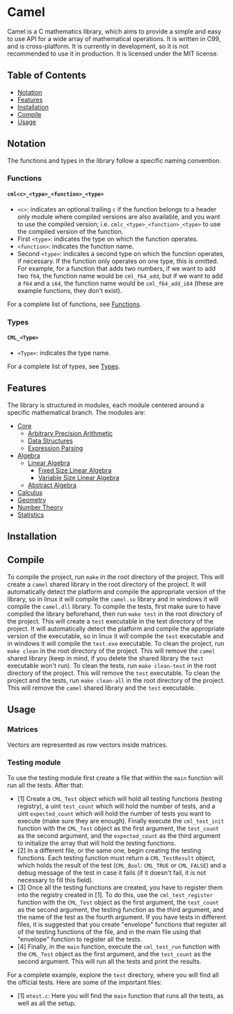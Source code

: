 # Camel

Camel is a C mathematics library, which aims to provide a simple and easy to use API for a wide array of mathematical operations. It is written in C99, and is cross-platform. It is currently in development, so it is not recommended to use it in production. It is licensed under the MIT license.

## Table of Contents

- [Notation](#notation)
- [Features](#features)
- [Installation](#installation)
- [Compile](#compile)
- [Usage](#usage)

## Notation

The functions and types in the library follow a specific naming convention.

### Functions

#### ```cml<c>_<type>_<function>_<type>```

- ```<c>```: indicates an optional trailing ```c``` if the function belongs to a header only module where compiled versions are also available, and you want to use the compiled version; i.e. ```cmlc_<type>_<function>_<type>``` to use the compiled version of the function.
- First ```<type>```: indicates the type on which the function operates.
- ```<function>```: indicates the function name.
- Second ```<type>```: indicates a second type on which the function operates, if necessary. If the function only operates on one type, this is omitted. For example, for a function that adds two numbers, if we want to add two ```f64```, the function name would be ```cml_f64_add```, but if we want to add a ```f64``` and a ```i64```, the function name would be ```cml_f64_add_i64``` (these are example functions, they don't exist).

For a complete list of functions, see [Functions](doc/functions.md).

### Types

#### ```CML_<Type>```

- ```<Type>```: indicates the type name.

For a complete list of types, see [Types](doc/types.md).

## Features

The library is structured in modules, each module centered around a specific mathematical branch. The modules are:

- [Core](doc/core/core.md)
  - [Arbitrary Precision Arithmetic](doc/core/bignum.md)
  - [Data Structures](doc/core/dstructs.md)
  - [Expression Parsing](doc/core/expression.md)
- [Algebra](doc/algebra/algebra.md)
  - [Linear Algebra](doc/algebra/linear/linear.md)
    - [Fixed Size Linear Algebra](doc/algebra/linear/flinear.md)
    - [Variable Size Linear Algebra](doc/algebra/linear/vlinear.md)
  - [Abstract Algebra](doc/algebra/abstract.md)
- [Calculus](doc/calculus/calculus.md)
- [Geometry](doc/geometry/geometry.md)
- [Number Theory](doc/numtheory/numtheory.md)
- [Statistics](doc/statistics/statistics.md)

## Installation

## Compile

To compile the project, run ```make``` in the root directory of the project. This will create a ```camel``` shared library in the root directory of the project. It will automatically detect the platform and compile the appropriate version of the library, so in linux it will compile the ```camel.so``` library and in windows it will compile the ```camel.dll``` library. To compile the tests, first make sure to have compiled the library beforehand, then run ```make test``` in the root directory of the project. This will create a ```test``` executable in the test directory of the project. It will automatically detect the platform and compile the appropriate version of the executable, so in linux it will compile the ```test``` executable and in windows it will compile the ```test.exe``` executable. To clean the project, run ```make clean``` in the root directory of the project. This will remove the ```camel``` shared library (keep in mind, if you delete the shared library the ```test``` executable won't run). To clean the tests, run ```make clean-test``` in the root directory of the project. This will remove the ```test``` executable. To clean the project and the tests, run ```make clean-all``` in the root directory of the project. This will remove the ```camel``` shared library and the ```test``` executable.

## Usage

### Matrices

Vectors are represented as row vectors inside matrices.

### Testing module

To use the testing module first create a file that within the ```main``` function will run all the tests. After that:

- [1] Create a ```CML_Test``` object which will hold all testing functions (testing registry), a uint ```test_count``` which will hold the number of tests, and a uint ```expected_count``` which will hold the number of tests you want to execute (make sure they are enough). Finally execute the ```cml_test_init``` function with the ```CML_Test``` object as the first argument, the ```test_count``` as the second argument, and the ```expected_count``` as the third argument to initialize the array that will hold the testing functions.
- [2] In a different file, or the same one, begin creating the testing functions. Each testing function must return a ```CML_TestResult``` object, which holds the result of the test (```CML_Bool```: ```CML_TRUE``` or ```CML_FALSE```) and a debug message of the test in case it fails (if it doesn't fail, it is not necessary to fill this field).
- [3] Once all the testing functions are created, you have to register them into the registry created in [1]. To do this, use the ```cml_test_register``` function with the ```CML_Test``` object as the first argument, the ```test_count``` as the second argument, the testing function as the third argument, and the name of the test as the fourth argument. If you have tests in different files, it is suggested that you create "envelope" functions that register all of the testing functions of the file, and in the main file using that "envelope" function to register all the tests.
- [4] Finally, in the ```main``` function, execute the ```cml_test_run``` function with the ```CML_Test``` object as the first argument, and the ```test_count``` as the second argument. This will run all the tests and print the results.

For a complete example, explore the ```test``` directory, where you will find all the official tests. Here are some of the important files:

- [1] ```mtest.c```: Here you will find the ```main``` function that runs all the tests, as well as all the setup.
